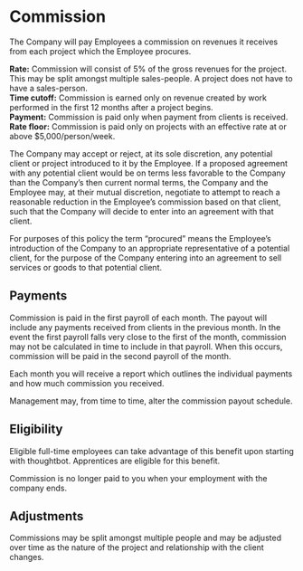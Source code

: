 # Commission

The Company will pay Employees a commission on revenues it receives from each project which the Employee procures.

**Rate:** Commission will consist of 5% of the gross revenues for the project.  This may be split amongst multiple sales-people.  A project does not have to have a sales-person.  
**Time cutoff:** Commission is earned only on revenue created by work performed in the first 12 months after a project begins.  
**Payment:** Commission is paid only when payment from clients is received.  
**Rate floor:** Commission is paid only on projects with an effective rate at or above $5,000/person/week.  

The Company may accept or reject, at its sole discretion, any potential client or project introduced to it by the Employee. If a proposed agreement with any potential client would be on terms less favorable to the Company than the Company’s then current normal terms, the Company and the Employee may, at their mutual discretion, negotiate to attempt to reach a reasonable reduction in the Employee’s commission based on that client, such that the Company will decide to enter into an agreement with that client.

For purposes of this policy the term “procured” means the Employee’s introduction of the Company to an appropriate representative of a potential client, for the purpose of the Company entering into an agreement to sell services or goods to that potential client.

## Payments

Commission is paid in the first payroll of each month. The payout will include any payments received from clients in the previous month.  In the event the first payroll falls very close to the first of the month, commission may not be calculated in time to include in that payroll.  When this occurs, commission will be paid in the second payroll of the month.

Each month you will receive a report which outlines the individual payments and how much commission you received.

Management may, from time to time, alter the commission payout schedule.

## Eligibility

Eligible full-time employees can take advantage of this benefit upon starting with thoughtbot. Apprentices are eligible for this benefit.

Commission is no longer paid to you when your employment with the company ends.

## Adjustments

Commissions may be split amongst multiple people and may be adjusted over time as the nature of the project and relationship with the client changes.
